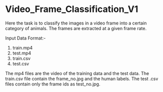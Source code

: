 # Video_Frame_Classification_V1

Here the task is to classify the images in a video frame into a certain category of animals. The frames are extracted at a given frame rate.

Input Data Format:-

1) train.mp4
2) test.mp4
3) train.csv
4) test.csv

The mp4 files are the video of the training data and the test data. The train.csv file contain the frame_no.jpg and the human labels. The test .csv files contain only the frame ids as test_no.jpg.

